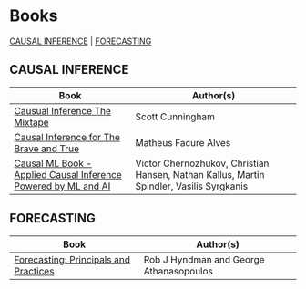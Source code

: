 # Books

[CAUSAL INFERENCE](#causal-inference) | [FORECASTING](#forecasting) 


## CAUSAL INFERENCE

| Book      | Author(s)         
|------------|------------
| [Causual Inference The Mixtape](https://mixtape.scunning.com/) | Scott Cunningham | 
| [Causal Inference for The Brave and True](https://matheusfacure.github.io/python-causality-handbook/landing-page.html) | Matheus Facure Alves |
| [Causal ML Book - Applied Causal Inference Powered by ML and AI](https://causalml-book.org/) | Victor Chernozhukov, Christian Hansen, Nathan Kallus, Martin Spindler, Vasilis Syrgkanis | 

## FORECASTING

| Book      | Author(s)         
|------------|------------
| [Forecasting: Principals and Practices](https://otexts.com/fpp3/) | Rob J Hyndman and George Athanasopoulos | 
